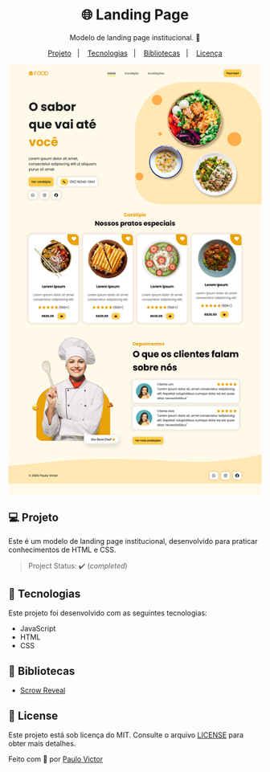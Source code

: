 <h1 align="center">🌐 Landing Page</h1>
<p align="center">Modelo de landing page institucional. 🚀</p>

<p align="center">
  <a href="#-project">Projeto</a>&nbsp;&nbsp;&nbsp;|&nbsp;&nbsp;&nbsp;
  <a href="#-technologies">Tecnologias</a>&nbsp;&nbsp;&nbsp;|&nbsp;&nbsp;&nbsp;
  <a href="#-application-deployment">
Bibliotecas</a>&nbsp;&nbsp;&nbsp;|&nbsp;&nbsp;&nbsp;
  <a href="#-license">Licença</a>
</p>

<img src="./screenshot/screecapture.png" alt="screenshot"/>

## 💻 Projeto

Este é um modelo de landing page institucional, desenvolvido para praticar conhecimentos de HTML e CSS.
> Project Status: :heavy_check_mark: (_completed_)

## 🚀 Tecnologias

Este projeto foi desenvolvido com as seguintes tecnologias:

- JavaScript
- HTML
- CSS

## 📁 Bibliotecas

- [Scrow Reveal](https://scrollrevealjs.org/) 

## 📝 License

Este projeto está sob licença do MIT. Consulte o arquivo [LICENSE](.github/LICENSE.md) para obter mais detalhes.

Feito com
💜 por <a href="https://github.com/pvsmda" target="_blank">Paulo Victor</a>